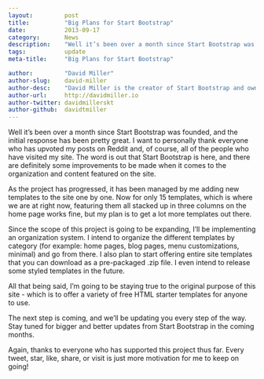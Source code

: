 ```yaml
---
layout:			post
title:			"Big Plans for Start Bootstrap"
date:			2013-09-17
category:		News
description:	"Well it’s been over a month since Start Bootstrap was founded..."
tags:			update
meta-title:		"Big Plans for Start Bootstrap"

author:			"David Miller"
author-slug:	david-miller
author-desc:	"David Miller is the creator of Start Bootstrap and owner of Blackrock Digital. He is a front end web designer and developer working out of sunny Orlando, Florida."
author-url:		http://davidmiller.io
author-twitter:	davidmillerskt
author-github:	davidtmiller
---
```


Well it’s been over a month since Start Bootstrap was founded, and the initial response has been pretty great. I want to personally thank everyone who has upvoted my posts on Reddit and, of course, all of the people who have visited my site. The word is out that Start Bootstrap is here, and there are definitely some improvements to be made when it comes to the organization and content featured on the site.

As the project has progressed, it has been managed by me adding new templates to the site one by one. Now for only 15 templates, which is where we are at right now, featuring them all stacked up in three columns on the home page works fine, but my plan is to get a lot more templates out there.

Since the scope of this project is going to be expanding, I’ll be implementing an organization system. I intend to organize the different templates by category (for example: home pages, blog pages, menu customizations, minimal) and go from there. I also plan to start offering entire site templates that you can download as a pre-packaged .zip file. I even intend to release some styled templates in the future.

All that being said, I’m going to be staying true to the original purpose of this site - which is to offer a variety of free HTML starter templates for anyone to use.

The next step is coming, and we’ll be updating you every step of the way. Stay tuned for bigger and better updates from Start Bootstrap in the coming months.

Again, thanks to everyone who has supported this project thus far. Every tweet, star, like, share, or visit is just more motivation for me to keep on going!
